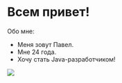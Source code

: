 # Всем привет!

Обо мне:
- Меня зовут Павел.
- Мне 24 года.
- Хочу стать Java-разработчиком!

<image src="C:\Users\user\Desktop\portfolio\img\programmist-918x516.jpg">